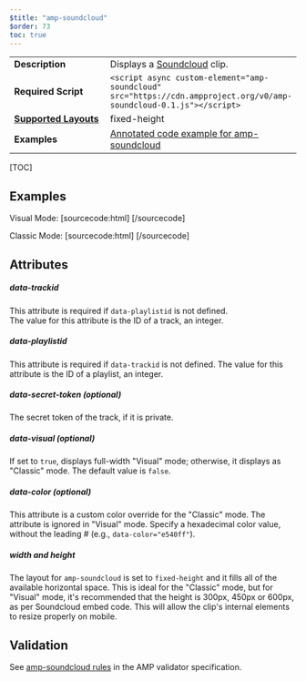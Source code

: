 ```yaml
---
$title: "amp-soundcloud"
$order: 73
toc: true
---
```


<!---
Copyright 2016 The AMP HTML Authors. All Rights Reserved.

Licensed under the Apache License, Version 2.0 (the "License");
you may not use this file except in compliance with the License.
You may obtain a copy of the License at

      http://www.apache.org/licenses/LICENSE-2.0

Unless required by applicable law or agreed to in writing, software
distributed under the License is distributed on an "AS-IS" BASIS,
WITHOUT WARRANTIES OR CONDITIONS OF ANY KIND, either express or implied.
See the License for the specific language governing permissions and
limitations under the License.
-->



<table>
  <tr>
    <td width="40%"><strong>Description</strong></td>
    <td> Displays a <a href="https://soundcloud.com/">Soundcloud</a> clip.</td>
  </tr>
  <tr>
    <td width="40%"><strong>Required Script</strong></td>
    <td><code>&lt;script async custom-element="amp-soundcloud" src="https://cdn.ampproject.org/v0/amp-soundcloud-0.1.js">&lt;/script></code></td>
  </tr>
  <tr>
    <td class="col-fourty"><strong><a href="https://www.ampproject.org/docs/guides/responsive/control_layout.html">Supported Layouts</a></strong></td>
    <td>fixed-height</td>
  </tr>
  <tr>
    <td width="40%"><strong>Examples</strong></td>
    <td><a href="https://ampbyexample.com/components/amp-soundcloud/">Annotated code example for amp-soundcloud</a></td>
  </tr>
</table>

[TOC]

## Examples

Visual Mode:
[sourcecode:html]
<amp-soundcloud height=657
    layout="fixed-height"
    data-trackid="243169232"
    data-visual="true"></amp-soundcloud>
[/sourcecode]

Classic Mode:
[sourcecode:html]
<amp-soundcloud height=657
    layout="fixed-height"
    data-trackid="243169232"
    data-color="ff5500"></amp-soundcloud>
[/sourcecode]

## Attributes

##### data-trackid 

This attribute is required if `data-playlistid` is not defined.  
The value for this attribute is the ID of a track, an integer.

##### data-playlistid

This attribute is required if `data-trackid` is not defined.
The value for this attribute is the ID of a playlist, an integer.

##### data-secret-token (optional)

The secret token of the track, if it is private.

##### data-visual (optional)

If set to `true`, displays full-width "Visual" mode; otherwise, it displays as "Classic" mode. The default value is `false`.

##### data-color (optional)

This attribute is a custom color override for the "Classic" mode. The attribute is ignored in "Visual" mode. Specify a hexadecimal color value, without the leading # (e.g., `data-color="e540ff"`).

##### width and height

The layout for `amp-soundcloud` is set to `fixed-height` and it fills all of the available horizontal space. This is ideal for the "Classic" mode, but for "Visual" mode, it's recommended that the height is 300px, 450px or 600px, as per Soundcloud embed code. This will allow the clip's internal elements to resize properly on mobile.

## Validation

See [amp-soundcloud rules](https://github.com/ampproject/amphtml/blob/master/extensions/amp-soundcloud/validator-amp-soundcloud.protoascii) in the AMP validator specification.
